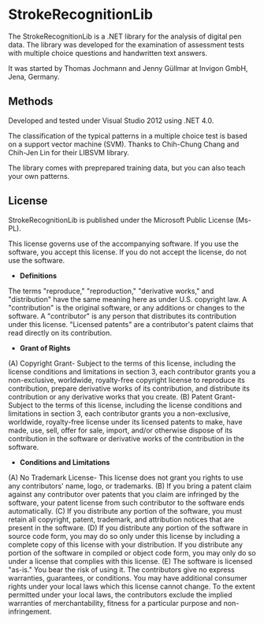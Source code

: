 StrokeRecognitionLib
====================

The StrokeRecognitionLib is a .NET library for the analysis of digital pen data. The library was developed for the examination of assessment tests with multiple choice questions and handwritten text answers.

It was started by Thomas Jochmann and Jenny Güllmar at Invigon GmbH, Jena, Germany.

Methods
-------

Developed and tested under Visual Studio 2012 using .NET 4.0.

The classification of the typical patterns in a multiple choice test is based on a support vector machine (SVM). Thanks to Chih-Chung Chang and Chih-Jen Lin for their LIBSVM library.

The library comes with preprepared training data, but you can also teach your own patterns.

License
-------

StrokeRecognitionLib is published under the Microsoft Public License (Ms-PL).

This license governs use of the accompanying software. If you use the software, you accept this license. If you do not accept the license, do not use the software.

- **Definitions**

 The terms "reproduce," "reproduction," "derivative works," and "distribution" have the same meaning here as under U.S. copyright law.
 A "contribution" is the original software, or any additions or changes to the software.
 A "contributor" is any person that distributes its contribution under this license.
 "Licensed patents" are a contributor's patent claims that read directly on its contribution.

- **Grant of Rights**

 (A) Copyright Grant- Subject to the terms of this license, including the license conditions and limitations in section 3, each contributor grants you a non-exclusive, worldwide, royalty-free copyright license to reproduce its contribution, prepare derivative works of its contribution, and distribute its contribution or any derivative works that you create.
 (B) Patent Grant- Subject to the terms of this license, including the license conditions and limitations in section 3, each contributor grants you a non-exclusive, worldwide, royalty-free license under its licensed patents to make, have made, use, sell, offer for sale, import, and/or otherwise dispose of its contribution in the software or derivative works of the contribution in the software.

- **Conditions and Limitations**

 (A) No Trademark License- This license does not grant you rights to use any contributors' name, logo, or trademarks.
(B) If you bring a patent claim against any contributor over patents that you claim are infringed by the software, your patent license from such contributor to the software ends automatically.
 (C) If you distribute any portion of the software, you must retain all copyright, patent, trademark, and attribution notices that are present in the software.
 (D) If you distribute any portion of the software in source code form, you may do so only under this license by including a complete copy of this license with your distribution. If you distribute any portion of the software in compiled or object code form, you may only do so under a license that complies with this license.
 (E) The software is licensed "as-is." You bear the risk of using it. The contributors give no express warranties, guarantees, or conditions. You may have additional consumer rights under your local laws which this license cannot change. To the extent permitted under your local laws, the contributors exclude the implied warranties of merchantability, fitness for a particular purpose and non-infringement.
